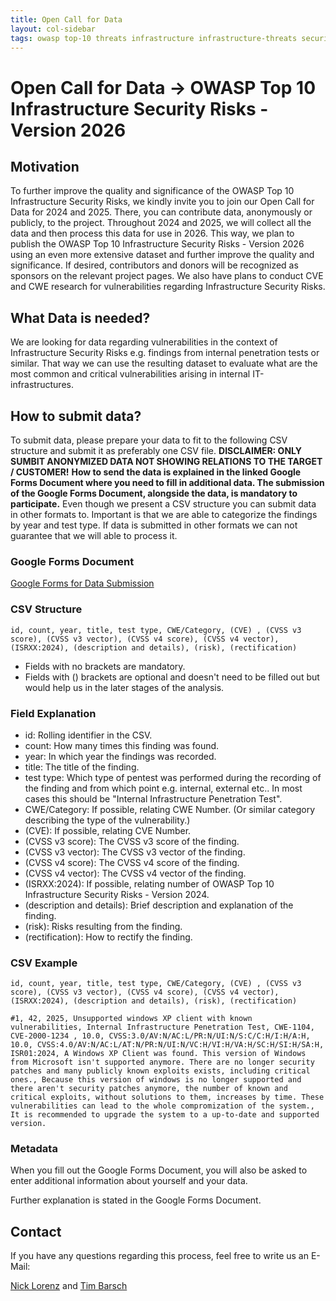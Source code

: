 ```yaml
---
title: Open Call for Data
layout: col-sidebar
tags: owasp top-10 threats infrastructure infrastructure-threats security risks infrastructure-security-risks open call for data
---
```


# Open Call for Data -> OWASP Top 10 Infrastructure Security Risks - Version 2026

## Motivation

To further improve the quality and significance of the OWASP Top 10 Infrastructure Security Risks, we kindly invite you to join our Open Call for Data for 2024 and 2025. There, you can contribute data, anonymously or publicly, to the project. Throughout 2024 and 2025, we will collect all the data and then process this data for use in 2026. This way, we plan to publish the OWASP Top 10 Infrastructure Security Risks - Version 2026 using an even more extensive dataset and further improve the quality and significance. If desired, contributors and donors will be recognized as sponsors on the relevant project pages. We also have plans to conduct CVE and CWE research for vulnerabilities regarding Infrastructure Security Risks.

## What Data is needed?

We are looking for data regarding vulnerabilities in the context of Infrastructure Security Risks e.g. findings from internal penetration tests or similar.
That way we can use the resulting dataset to evaluate what are the most common and critical vulnerabilities arising in internal IT-infrastructures.

## How to submit data?

To submit data, please prepare your data to fit to the following CSV structure and submit it as preferably one CSV file.
**DISCLAIMER: ONLY SUMBIT ANONYMIZED DATA NOT SHOWING RELATIONS TO THE TARGET / CUSTOMER!**
**How to send the data is explained in the linked Google Forms Document where you need to fill in additional data. The submission of the Google Forms Document, alongside the data, is mandatory to participate.**
Even though we present a CSV structure you can submit data in other formats to. Important is that we are able to categorize the findings by year and test type. If data is submitted in other formats we can not guarantee that we will able to process it.
### Google Forms Document

[Google Forms for Data Submission](https://docs.google.com/forms/d/e/1FAIpQLSd3zmVsqxh-VmEyj81ayHjo7zrkwDxvS_6rPP88j4OA3C8I4Q/viewform?usp=dialog)

### CSV Structure

```text
id, count, year, title, test type, CWE/Category, (CVE) , (CVSS v3 score), (CVSS v3 vector), (CVSS v4 score), (CVSS v4 vector), (ISRXX:2024), (description and details), (risk), (rectification)
```

- Fields with no brackets are mandatory.
- Fields with () brackets are optional and doesn't need to be filled out but would help us in the later stages of the analysis.

### Field Explanation

- id: Rolling identifier in the CSV.
- count: How many times this finding was found.
- year: In which year the findings was recorded.
- title: The title of the finding.
- test type: Which type of pentest was performed during the recording of the finding and from which point e.g. internal, external etc.. In most cases this should be "Internal Infrastructure Penetration Test".
- CWE/Category: If possible, relating CWE Number. (Or similar category describing the type of the vulnerability.)
- \(CVE\): If possible, relating CVE Number.
- \(CVSS v3 score\): The CVSS v3 score of the finding.
- \(CVSS v3 vector\): The CVSS v3 vector of the finding.
- \(CVSS v4 score\): The CVSS v4 score of the finding.
- \(CVSS v4 vector\): The CVSS v4 vector of the finding.
- \(ISRXX:2024\): If possible, relating number of OWASP Top 10 Infrastructure Security Risks - Version 2024.
- (description and details): Brief description and explanation of the finding.
- (risk): Risks resulting from the finding.
- (rectification): How to rectify the finding.

### CSV Example

```text
id, count, year, title, test type, CWE/Category, (CVE) , (CVSS v3 score), (CVSS v3 vector), (CVSS v4 score), (CVSS v4 vector), (ISRXX:2024), (description and details), (risk), (rectification)

#1, 42, 2025, Unsupported windows XP client with known vulnerabilities, Internal Infrastructure Penetration Test, CWE-1104, CVE-2000-1234 , 10.0, CVSS:3.0/AV:N/AC:L/PR:N/UI:N/S:C/C:H/I:H/A:H, 10.0, CVSS:4.0/AV:N/AC:L/AT:N/PR:N/UI:N/VC:H/VI:H/VA:H/SC:H/SI:H/SA:H, ISR01:2024, A Windows XP Client was found. This version of Windows from Microsoft isn't supported anymore. There are no longer security patches and many publicly known exploits exists, including critical ones., Because this version of windows is no longer supported and there aren't security patches anymore, the number of known and critical exploits, without solutions to them, increases by time. These vulnerabilities can lead to the whole compromization of the system., It is recommended to upgrade the system to a up-to-date and supported version.
```

### Metadata

When you fill out the Google Forms Document, you will also be asked to enter additional information about yourself and your data.

Further explanation is stated in the Google Forms Document.

## Contact

If you have any questions regarding this process, feel free to write us an E-Mail:

[Nick Lorenz](mailto:nick.lorenz@owasp.org) and [Tim Barsch](mailto:tim.barsch@owasp.org)
